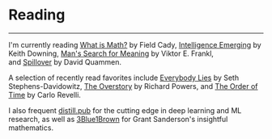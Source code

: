 # Reading
---

I'm currently reading [What is Math?](https://books.google.com/books/about/What_Is_Math.html?id=p5zFsgEACAAJ) by Field Cady, [Intelligence Emerging](https://www.google.com/books/edition/Intelligence_Emerging/k5jBCQAAQBAJ?hl=en&gbpv=0) by Keith Downing, [Man's Search for Meaning](https://books.google.com/books/about/Man_s_Search_for_Meaning.html?id=K2AvZmco3E0C) by Viktor E. Frankl, and [Spillover](https://www.google.com/books/edition/Spillover_Animal_Infections_and_the_Next/ezeIZReBMt4C?hl=en&gbpv=0) by David Quammen. <break><break>

A selection of recently read favorites include [Everybody Lies](https://www.google.com/books/edition/Everybody_Lies/hy5bCwAAQBAJ?hl=en&gbpv=0) by Seth Stephens-Davidowitz, [The Overstory](https://www.google.com/books/edition/The_Overstory_A_Novel/_zQsDwAAQBAJ?hl=en&gbpv=0) by Richard Powers, and [The Order of Time](https://www.google.com/books/edition/The_Order_of_Time/POi9DwAAQBAJ?hl=en&gbpv=0) by Carlo Revelli.<break><break>

I also frequent [distill.pub](https://distill.pub/) for the cutting edge in deep learning and ML research, as well as [3Blue1Brown](https://www.youtube.com/channel/UCYO_jab_esuFRV4b17AJtAw) for Grant Sanderson's insightful mathematics.


